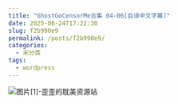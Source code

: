 ```yaml
---
title: "GhostGoCensorMe合集 04-06[自译中文字幕]"
date: 2025-06-24T17:22:30
slug: f2b990e9
permalink: /posts/f2b990e9/
categories:
  - 未分类
tags:
  - wordpress
---
```


![图片[1]-歪歪的耽美资源站](/images/wp/f2b990e9-a38e0383.jpg)
